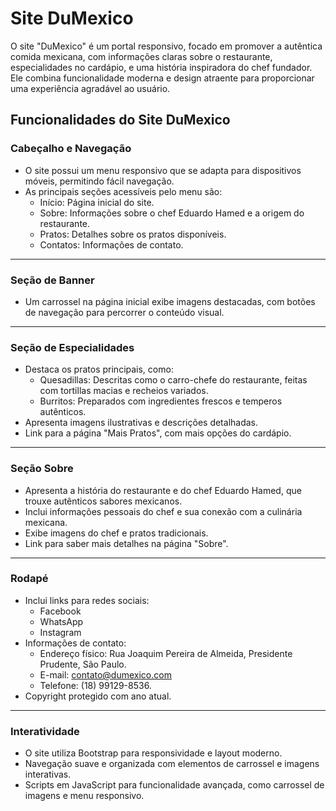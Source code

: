 # Site DuMexico

O site "DuMexico" é um portal responsivo, focado em promover a autêntica comida mexicana, com informações claras sobre o restaurante, especialidades no cardápio, e uma história inspiradora do chef fundador. Ele combina funcionalidade moderna e design atraente para proporcionar uma experiência agradável ao usuário.

## Funcionalidades do Site DuMexico

### Cabeçalho e Navegação
* O site possui um menu responsivo que se adapta para dispositivos móveis, permitindo fácil navegação.
* As principais seções acessíveis pelo menu são:
   - Início: Página inicial do site.
   - Sobre: Informações sobre o chef Eduardo Hamed e a origem do restaurante.
   - Pratos: Detalhes sobre os pratos disponíveis.
   - Contatos: Informações de contato.
________________________________________________

### Seção de Banner
* Um carrossel na página inicial exibe imagens destacadas, com botões de navegação para percorrer o conteúdo visual.
_______________________________________________

### Seção de Especialidades
* Destaca os pratos principais, como:
  - Quesadillas: Descritas como o carro-chefe do restaurante, feitas com tortillas macias e recheios variados.
  - Burritos: Preparados com ingredientes frescos e temperos autênticos.
* Apresenta imagens ilustrativas e descrições detalhadas.
* Link para a página "Mais Pratos", com mais opções do cardápio.

_____________________________________________

### Seção Sobre
* Apresenta a história do restaurante e do chef Eduardo Hamed, que trouxe autênticos sabores mexicanos.
* Inclui informações pessoais do chef e sua conexão com a culinária mexicana.
* Exibe imagens do chef e pratos tradicionais.
* Link para saber mais detalhes na página "Sobre".
____________________________________________

### Rodapé
* Inclui links para redes sociais:
  - Facebook
  - WhatsApp
  - Instagram
* Informações de contato:
  - Endereço físico: Rua Joaquim Pereira de Almeida, Presidente Prudente, São Paulo.
  - E-mail: contato@dumexico.com
  - Telefone: (18) 99129-8536.
* Copyright protegido com ano atual.
__________________________________________

### Interatividade
* O site utiliza Bootstrap para responsividade e layout moderno.
* Navegação suave e organizada com elementos de carrossel e imagens interativas.
* Scripts em JavaScript para funcionalidade avançada, como carrossel de imagens e menu responsivo.
